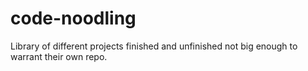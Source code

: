 # code-noodling
Library of different projects finished and unfinished not big enough to warrant their own repo.
